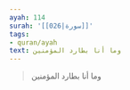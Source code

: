 ```yaml
---
ayah: 114
surah: '[[026|سورة]]'
tags:
- quran/ayah
text: وما أنا بطارد المؤمنين
---
```

> وما أنا بطارد المؤمنين
